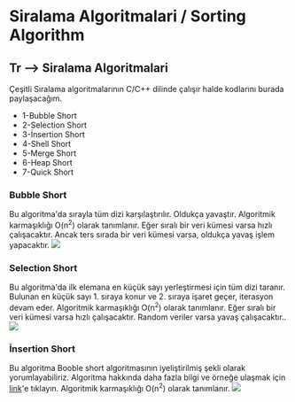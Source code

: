 # Siralama Algoritmalari / Sorting Algorithm

<h2> Tr --> Siralama Algoritmalari </h2>

Çeşitli Sıralama algoritmalarının C/C++ dilinde çalışır halde kodlarını burada paylaşacağım.

<ul>
<li>1-Bubble Short</li> 
<li>2-Selection Short</li> 
<li>3-İnsertion Short</li> 
<li>4-Shell Short</li> 
<li>5-Merge Short</li> 
<li>6-Heap Short</li> 
<li>7-Quick Short</li> 
	
	
</ul>


<h3>Bubble Short</h3>
Bu algoritma'da sırayla tüm dizi karşılaştırılır. Oldukça yavaştır. 
Algoritmik karmaşıklığı O(n<sup>2</sup>) olarak tanımlanır.
Eğer sıralı bir veri kümesi varsa hızlı çalışacaktır. 
Ancak ters sırada bir veri kümesi varsa, oldukça yavaş işlem yapacaktır.

<img src="https://upload.wikimedia.org/wikipedia/commons/c/c8/Bubble-sort-example-300px.gif">	


<h3>Selection Short</h3>
Bu algoritma'da ilk elemana en küçük sayı yerleştirmesi için tüm dizi taranır.
Bulunan en küçük sayı 1. sıraya konur ve 2. sıraya işaret geçer, iterasyon devam eder.
Algoritmik karmaşıklığı O(n<sup>2</sup>) olarak tanımlanır.
Eğer sıralı bir veri kümesi varsa hızlı çalışacaktır. 
Random veriler varsa yavaş çalışacaktır..

<img src="http://occcwiki.org/images/f/fb/SelectionSort.gif">	

<h3>İnsertion Short</h3>
Bu algoritma Booble short algoritmasının iyeliştirilmiş şekli olarak yorumlayabiliriz.
Algoritma hakkında daha fazla bilgi ve örneğe ulaşmak için <a href="http://goo.gl/hn7ACg">link</a>'e tıklayın. 
Algoritmik karmaşıklığı O(n<sup>2</sup>) olarak tanımlanır.

<img src="http://www.serefakyuz.com/images/insertion_sort_001.png">	
